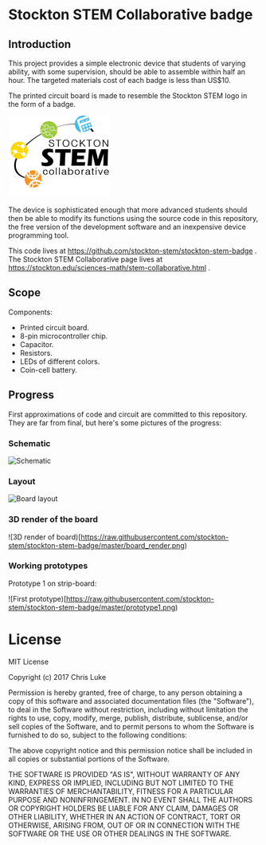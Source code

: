 # Stockton STEM Collaborative badge

## Introduction

This project provides a simple electronic device that students of varying
ability, with some supervision, should be able to assemble within half an
hour. The targeted materials cost of each badge is less than US$10.

The printed circuit board is made to resemble the Stockton STEM logo in
the form of a badge.

![Stockton STEM logo](https://raw.githubusercontent.com/stockton-stem/stockton-stem-badge/master/images/stem.png)

The device is sophisticated enough that more advanced students should then
be able to modify its functions using the source code in this repository, the
free version of the development software and an inexpensive device programming
tool.

This code lives at https://github.com/stockton-stem/stockton-stem-badge .
The Stockton STEM Collaborative page lives at
https://stockton.edu/sciences-math/stem-collaborative.html .


## Scope

Components:

* Printed circuit board.
* 8-pin microcontroller chip.
* Capacitor.
* Resistors.
* LEDs of different colors.
* Coin-cell battery.

## Progress

First approximations of code and circuit are committed to this repository.
They are far from final, but here's some pictures of the progress:

### Schematic

![Schematic](https://raw.githubusercontent.com/stockton-stem/stockton-stem-badge/master/images/board_schematic.png)

### Layout

![Board layout](https://raw.githubusercontent.com/stockton-stem/stockton-stem-badge/master/board_layout.png)

### 3D render of the board

![3D render of board)[https://raw.githubusercontent.com/stockton-stem/stockton-stem-badge/master/board_render.png)

### Working prototypes

Prototype 1 on strip-board:

![First prototype)[https://raw.githubusercontent.com/stockton-stem/stockton-stem-badge/master/prototype1.png)


# License

MIT License

Copyright (c) 2017 Chris Luke

Permission is hereby granted, free of charge, to any person obtaining a copy
of this software and associated documentation files (the "Software"), to deal
in the Software without restriction, including without limitation the rights
to use, copy, modify, merge, publish, distribute, sublicense, and/or sell
copies of the Software, and to permit persons to whom the Software is
furnished to do so, subject to the following conditions:

The above copyright notice and this permission notice shall be included in all
copies or substantial portions of the Software.

THE SOFTWARE IS PROVIDED "AS IS", WITHOUT WARRANTY OF ANY KIND, EXPRESS OR
IMPLIED, INCLUDING BUT NOT LIMITED TO THE WARRANTIES OF MERCHANTABILITY,
FITNESS FOR A PARTICULAR PURPOSE AND NONINFRINGEMENT. IN NO EVENT SHALL THE
AUTHORS OR COPYRIGHT HOLDERS BE LIABLE FOR ANY CLAIM, DAMAGES OR OTHER
LIABILITY, WHETHER IN AN ACTION OF CONTRACT, TORT OR OTHERWISE, ARISING FROM,
OUT OF OR IN CONNECTION WITH THE SOFTWARE OR THE USE OR OTHER DEALINGS IN THE
SOFTWARE.
